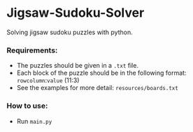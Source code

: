 # Jigsaw-Sudoku-Solver
Solving jigsaw sudoku puzzles with python.

### Requirements:
* The puzzles should be given in a `.txt` file.
* Each block of the puzzle should be in the following format: `rowcolumn`:`value` (11:3)
* See the examples for more detail: `resources/boards.txt`


### How to use:
* Run `main.py`
